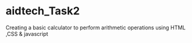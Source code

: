 # aidtech_Task2
Creating a basic calculator to perform arithmetic operations  using HTML ,CSS &amp; javascript
